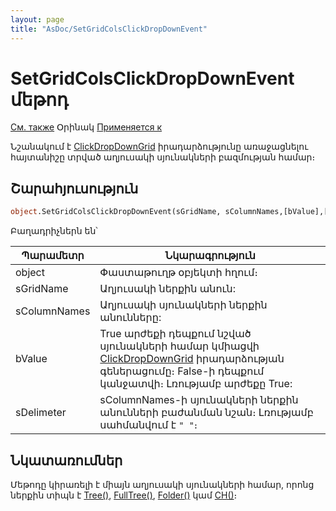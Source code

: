 ```yaml
---
layout: page
title: "AsDoc/SetGridColsClickDropDownEvent"
---
```



# SetGridColsClickDropDownEvent մեթոդ


[См. также](../Asdoc.md) Օրինակ [Применяется к](../Asdoc.md)


Նշանակում է [ClickDropDownGrid](../ScriptProcs/ClickDropDownGrid.html) իրադարձությունը առաջացնելու հայտանիշը տրված աղյուսակի սյունակների բազմության համար։


## Շարահյուսություն

``` vb
object.SetGridColsClickDropDownEvent(sGridName, sColumnNames,[bValue],[sDelimeter])
```

Բաղադրիչներն են՝ 


| Պարամետր | Նկարագրություն |
|--|--|
| object | Փաստաթուղթ օբյեկտի հղում։|
|sGridName | Աղյուսակի ներքին անուն: |
| sColumnNames | Աղյուսակի սյունակների ներքին անունները: |
| bValue| True  արժեքի դեպքում նշված սյունակների համար կմիացվի [ClickDropDownGrid](../../ScriptProcs/ClickDropDownGrid.html) իրադարձության գեներացումը։ False-ի դեպքում կանջատվի։ Լռությամբ արժեքը  True:  |
| sDelimeter| sColumnNames-ի սյունակների ներքին անունների բաժանման նշան։ Լռությամբ սահմանվում է `" "`։ |


## Նկատառումներ


Մեթոդը կիրառելի է միայն աղյուսակի սյունակների համար, որոնց ներքին տիպն է [Tree()](../../Types/Tree().html), [FullTree()](../../Types/FULLTREE().html), [Folder()](../../Types/Folder().html) կամ [CH()](../../Types/Ch().html)։ 

